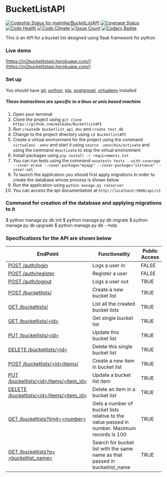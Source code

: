 # BucketListAPI
[![Codeship Status for malmike/BucketListAPI](https://app.codeship.com/projects/77766f50-54e4-0135-1058-2a73e0087811/status?branch=master)](https://app.codeship.com/projects/235425)
[![Coverage Status](https://coveralls.io/repos/github/malmike/BucketListAPI/badge.svg?branch=master)](https://coveralls.io/github/malmike/BucketListAPI?branch=master)
[![Code Health](https://landscape.io/github/malmike/BucketListAPI/master/landscape.svg?style=flat)](https://landscape.io/github/malmike/BucketListAPI/master)
[![Code Climate](https://codeclimate.com/github/malmike/BucketListAPI/badges/gpa.svg)](https://codeclimate.com/github/malmike/BucketListAPI)
[![Issue Count](https://codeclimate.com/github/malmike/BucketListAPI/badges/issue_count.svg)](https://codeclimate.com/github/malmike/BucketListAPI)
[![Codacy Badge](https://api.codacy.com/project/badge/Grade/057f34a9f5374707b86d72378320f2ba)](https://www.codacy.com/app/malmike/BucketListAPI?utm_source=github.com&amp;utm_medium=referral&amp;utm_content=malmike/BucketListAPI&amp;utm_campaign=Badge_Grade)

This is an API for a bucket list designed using flask framework for python

### Live demo
[https://m2bucketlistapi.herokuapp.com/](https://m2bucketlistapi.herokuapp.com/)

### Set up
You should have [git](https://git-scm.com/), [python](https://docs.python.org/), [pip](https://pypi.python.org/pypi/pip), [postgresql](https://www.postgresql.org/docs/current/static/tutorial.html), [virtualenv](https://virtualenv.pypa.io/en/stable/) installed
##### These instractions are specific to a linux or unix based machine
1. Open your terminal
2. Clone the project using `git clone https://github.com/malmike/BucketlistAPI`
3. Run `createdb bucketlist_api_dev` and `create test_db`
4. Change to the project directory using `cd BucketlistAPI`
5. Create a virtual environment for the project using the command `virtualenv .venv` and start it using `source .venv/bin/activate` and using the command `deactivate` to stop the virtual environment
6. Install packages using `pip install -r requirements.txt`
7. You can run tests using the command `nosetests tests --with-coverage --cover-erase --cover-package="myapp" --cover-package="instance" --cover-xml`
8. To launch the application you should first apply migrations in order to create the database whose process is shown below
9. Run the application using `python manage.py runserver`
10. You can access the api documentation at `http://localhost:5000/api/v1`

### Command for creation of the database and applying migrations to it
$ python manage.py db init
$ python manage.py db migrate
$ python manage.py db upgrade
$ python manage.py db --help


### Specifications for the API are shown below

| EndPoint | Functionality | Public Access |
| -------- | ------------- | ------------- |
| [ POST /auth/login ](#) | Logs a user in | FALSE |
| [ POST /auth/register ](#) | Register a user | FALSE |
| [ POST /auth/logout ](#) | Logs a user out | TRUE |
| [ POST /bucketlists/ ](#) | Create a new bucket list | TRUE |
| [ GET /bucketlists/ ](#) | List all the created bucket lists | TRUE |
| [ GET /bucketlists/\<id> ](#) | Get single bucket list | TRUE |
| [ PUT /bucketlists/\<id> ](#) | Update this bucket list | TRUE |
| [ DELETE /bucketlists/\<id> ](#) | Delete this single bucket list | TRUE |
| [ POST /bucketlists/\<id>/items/ ](#) | Create a new item in bucket list | TRUE |
| [ PUT /bucketlists/\<id>/items/<item_id> ](#) | Update a bucket list item | TRUE |
| [ DELETE /bucketlists/\<id>/items/<item_id> ](#) | Delete an item in a bucket list | TRUE |
| [ GET /bucketlists?limit=\<number> ](#) | Gets a number of bucket lists relative to the value passed in number. Maximum records is 100 | TRUE |
| [ GET /bucketlists?q=\<bucketlist_name> ](#) | Search for bucket list with the same name as that passed in bucketlist_name | TRUE |

